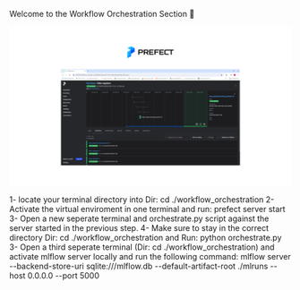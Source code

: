 Welcome to the Workflow Orchestration Section :wave:

![alt text](../snapshots/prefect.png)

1- locate your terminal directory into Dir: cd ./workflow_orchestration
2- Activate the virtual enviroment in one terminal and run: prefect server start 
3- Open a new seperate terminal and orchestrate.py script against the server started in the previous step. 
4- Make sure to stay in the correct directory Dir: cd ./workflow_orchestration and Run: python orchestrate.py
3- Open a third seperate terminal (Dir: cd ./workflow_orchestration) and activate mlflow server locally and run the following command:
    mlflow server --backend-store-uri sqlite:///mlflow.db --default-artifact-root ./mlruns --host 0.0.0.0 --port 5000

